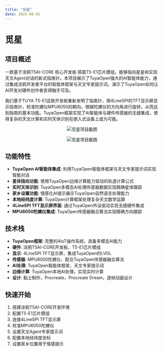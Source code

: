 ```yaml
---
title: "觅星"
date: 2025-08-01
---
```


<BackToProjects />

# 觅星

## 项目概述

一款基于涂鸦T5AI-CORE 核心开发板 搭载T5-E1芯片模组，能够指向星星和实现天文Agent对话的新式指南针。本项目展示了TuyaOpen强大的AI智能体能力，通过集成涂鸦开发者平台的智能体框架与天文专家提示词，演示了TuyaOpen如何让AI开发对硬件创作者变得触手可及。

我们基于TUYA T5-E1这款开发板重新发明了指南针，用4LineSPI的TFT显示屏显示指南针，校准陀螺仪MPU6050的朝向，根据陀螺仪的方向角进行旋转，从而达到指南的基本功能。TuyaOpen框架实现了AI智能体与硬件传感器的无缝集成，使得复杂的天文计算和实时天体识别在嵌入式设备上成为可能。

<p align="center">
  <img
    src="https://images.tuyacn.com/fe-static/docs/img/d5edf1cb-85f8-4b2d-9f28-b8fa07cc32fc.jpg"
    alt="觅星项目截图"
    style={{
      width: "80%",
      borderRadius: "12px",
      boxShadow: "0 2px 16px rgba(0,0,0,0.08)"
    }}
  />
</p>

<p align="center">
  <img
    src="https://images.tuyacn.com/fe-static/docs/img/11fcf2a4-25b6-4a90-8f3a-bc6e5f0dde38.jpg"
    alt="觅星项目截图"
    style={{
      width: "80%",
      borderRadius: "12px",
      boxShadow: "0 2px 16px rgba(0,0,0,0.08)"
    }}
  />
</p>

## 功能特性

- **TuyaOpen AI智能体集成**: 利用TuyaOpen智能体框架与天文专家提示词实现智能对话
- **星体指向功能**: 使用TuyaOpen边缘计算能力驱动的轨道计算公式
- **实时天体识别**: TuyaOpen多模态AI处理传感器数据实现精确星体跟踪
- **家乡设置功能**: 情感化AI提示展示TuyaOpen自然语言处理能力
- **本地经纬度计算**: TuyaOpen计算框架处理复杂天文数学运算
- **4LineSPI TFT显示屏界面**: 通过TuyaOpen外设驱动实现无缝硬件集成
- **MPU6050陀螺仪集成**: TuyaOpen传感器融合算法实现精确方向跟踪

## 技术栈

- **TuyaOpen框架**: 完整的AIoT操作系统，具备多模态AI能力
- **硬件**: 涂鸦T5AI-CORE开发板，T5-E1芯片模组
- **显示**: 4LineSPI TFT显示屏，集成TuyaOpen的LVGL
- **传感器**: MPU6050陀螺仪，配合TuyaOpen传感器融合算法
- **AI处理**: TuyaOpen智能体框架，天文专家提示词
- **边缘计算**: TuyaOpen本地AI处理，实现实时计算
- **设计**: 黏土制作，Procreate，Procreate Dream，逐帧动画设计

## 快速开始

1. 搭建涂鸦T5AI-CORE开发环境
2. 配置T5-E1芯片模组
3. 连接4LineSPI TFT显示屏
4. 校准MPU6050陀螺仪
5. 设置天文Agent专家提示词
6. 配置本地经纬度坐标
7. 设置家乡位置用于情感提示
